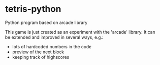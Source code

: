 # tetris-python
Python program based on arcade library

This game is just created as an experiment with the 'arcade' library.
It can be extended and improved in several ways, e.g.:
* lots of hardcoded numbers in the code
* preview of the next block
* keeping track of highscores
